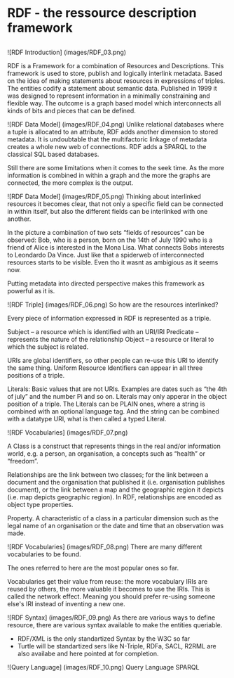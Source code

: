 # RDF - the ressource description framework

##

![RDF Introduction] (images/RDF_03.png)

RDF is a Framework for a combination of Resources and Descriptions. This framework is used to store, publish and logically interlink metadata. Based on the idea of making statements about resources in expressions of triples. The entities codify a statement about semantic data. Published in 1999 it was designed to represent information in a minimally constraining and flexible way. The outcome is a graph based model which interconnects all kinds of bits and pieces that can be defined.  


![RDF Data Model] (images/RDF_04.png)
Unlike relational databases where a tuple is allocated to an attribute, RDF adds another dimension to stored metadata.
It is undoubtable that the multifactoric linkage of metadata creates a whole new web of connections. 
RDF adds a SPARQL to the classical SQL based databases.

Still there are some limitations when it comes to the seek time. As the more information is combined in within a graph and the more the graphs are connected, the more complex is the output. 

![RDF Data Model] (images/RDF_05.png)
Thinking about interlinked resources it becomes clear, that not only a specific field can be connected in within itself, but also the different fields can be interlinked with one another.

In the picture a combination of two sets “fields of resources” can be observed: Bob, who is a person, born on the 14th of July 1990 who is a friend of Alice is interested in the Mona Lisa. What connects Bobs interests to Leondardo Da Vince. Just like that a spiderweb of interconnected resources starts to be visible. Even tho it wasnt as ambigious as it seems now.

Putting metadata into directed perspective makes this framework as powerful as it is. 

![RDF Triple] (images/RDF_06.png)
So how are the resources interlinked?

Every piece of information expressed in RDF is represented as a triple. 

Subject – a resource which is identified with an URI/IRI
Predicate – represents the nature of the relationship
Object – a resource or literal to which the subject is related.

URIs are global identifiers, so other people can re-use this URI to identify the same thing. Uniform Resource Identifiers can appear in all three positions of a triple.


Literals:
Basic values that are not URIs. Examples are dates such as “the 4th of july” and the number Pi and so on. Literals may only apperar in the object position of a triple.
The Literals can be PLAIN ones, where a string is combined with an optional language tag. 
And the string can be combined with a datatype URI, what is then called a typed Literal. 

![RDF Vocabularies] (images/RDF_07.png)

A Class is a construct that represents things in the real and/or
information world, e.g. a person, an organisation, a concepts such as
“health” or “freedom”.

Relationships are the link between two classes; for the link between a
document and the organisation that published it (i.e. organisation
publishes document), or the link between a map and the geographic
region it depicts (i.e. map depicts geographic region). In RDF, relationships are encoded as object type properties.

Property. A characteristic of a class in a particular dimension such as
the legal name of an organisation or the date and time that an
observation was made.

![RDF Vocabularies] (images/RDF_08.png)
There are many different vocabularies to be found. 

The ones referred to here are the most popular ones so far.

Vocabularies get their value from reuse: the more vocabulary IRIs are reused by others, the more valuable it becomes to use the IRIs. This is called the network effect.
Meaning you should prefer re-using someone else's IRI instead of inventing a new one.

 
![RDF Syntax] (images/RDF_09.png)
As there are various ways to define resource, there are various syntax available to make the entities queriable. 

- RDF/XML is the only standartized Syntax by the W3C so far
- Turtle will be standartized sers like N-Triple, RDFa, SACL, R2RML are also availabe and here pointed at for completion.

![Query Language] (images/RDF_10.png)
Query Language SPARQL
